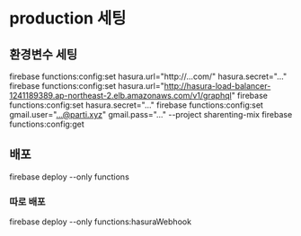 # production 세팅

## 환경변수 세팅

firebase functions:config:set hasura.url="http://...com/" hasura.secret="..."
firebase functions:config:set hasura.url="http://hasura-load-balancer-1241189389.ap-northeast-2.elb.amazonaws.com/v1/graphql"
firebase functions:config:set hasura.secret="..."
firebase functions:config:set gmail.user="...@parti.xyz" gmail.pass="..." --project sharenting-mix
firebase functions:config:get

## 배포

firebase deploy --only functions

### 따로 배포

firebase deploy --only functions:hasuraWebhook